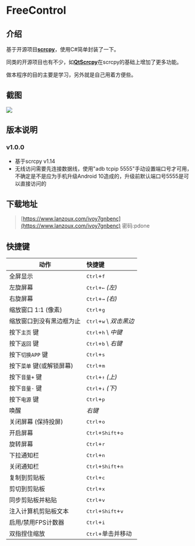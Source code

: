# FreeControl

## 介绍
基于开源项目[**scrcpy**](https://github.com/Genymobile/scrcpy)，使用C#简单封装了一下。

同类的开源项目也有不少，如[**QtScrcpy**](https://github.com/barry-ran/QtScrcpy)在scrcpy的基础上增加了更多功能。

做本程序的目的主要是学习，另外就是自己用着方便些。

## 截图
![](https://cdn.jsdelivr.net/gh/pdone/static@latest/img/article/free-control/3.gif)

## 版本说明
### v1.0.0
- 基于scrcpy v1.14
- 无线访问需要先连接数据线，使用"adb tcpip 5555"手动设置端口号才可用，不确定是不是应为手机升级Android 10造成的，升级前默认端口号5555是可以直接访问的

## 下载地址
> [https://www.lanzoux.com/ivoy7gnbenc](https://www.lanzoux.com/ivoy7gnbenc) 密码:pdone

## 快捷键
 | 动作 | 快捷键
 | ------------------------------------------------- |:-----------------------------
 | 全屏显示| <kbd>Ctrl</kbd>+<kbd>f</kbd>
 | 左旋屏幕| <kbd>Ctrl</kbd>+<kbd>←</kbd> _(左)_
 | 右旋屏幕| <kbd>Ctrl</kbd>+<kbd>→</kbd> _(右)_
 | 缩放窗口 1:1 (像素) | <kbd>Ctrl</kbd>+<kbd>g</kbd>
 | 缩放窗口到没有黑边框为止| <kbd>Ctrl</kbd>+<kbd>w</kbd> \ _双击黑边_
 | 按下`主页` 键| <kbd>Ctrl</kbd>+<kbd>h</kbd> \ _中键_
 | 按下`返回` 键| <kbd>Ctrl</kbd>+<kbd>b</kbd> \ _右键_
 | 按下`切换APP` 键| <kbd>Ctrl</kbd>+<kbd>s</kbd>
 | 按下`菜单` 键(或解锁屏幕) | <kbd>Ctrl</kbd>+<kbd>m</kbd>
 | 按下`音量+` 键| <kbd>Ctrl</kbd>+<kbd>↑</kbd> _(上)_
 | 按下`音量-` 键| <kbd>Ctrl</kbd>+<kbd>↓</kbd> _(下)_
 | 按下`电源` 键| <kbd>Ctrl</kbd>+<kbd>p</kbd>
 | 唤醒| _右键_
 | 关闭屏幕 (保持投屏) | <kbd>Ctrl</kbd>+<kbd>o</kbd>
 | 开启屏幕 | <kbd>Ctrl</kbd>+<kbd>Shift</kbd>+<kbd>o</kbd>
 | 旋转屏幕 | <kbd>Ctrl</kbd>+<kbd>r</kbd>
 | 下拉通知栏 | <kbd>Ctrl</kbd>+<kbd>n</kbd>
 | 关闭通知栏 | <kbd>Ctrl</kbd>+<kbd>Shift</kbd>+<kbd>n</kbd>
 | 复制到剪贴板 | <kbd>Ctrl</kbd>+<kbd>c</kbd>
 | 剪切到剪贴板 | <kbd>Ctrl</kbd>+<kbd>x</kbd>
 | 同步剪贴板并粘贴 | <kbd>Ctrl</kbd>+<kbd>v</kbd>
 | 注入计算机剪贴板文本 | <kbd>Ctrl</kbd>+<kbd>Shift</kbd>+<kbd>v</kbd>
 | 启用/禁用FPS计数器 | <kbd>Ctrl</kbd>+<kbd>i</kbd>
 | 双指捏住缩放 | <kbd>Ctrl</kbd>+单击并移动
